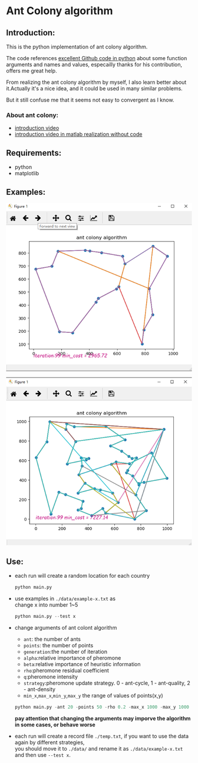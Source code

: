 # Ant Colony algorithm

## Introduction:
This is the python implementation of ant colony algorithm.

The code references [excellent Github code in python](https://github.com/ppoffice/ant-colony-tsp) about some function arguments and names and values, especailly thanks for his contribution, offers me great help.

From realizing the ant colony algorithm by myself, I also learn better about it.Actually it's a nice idea, and it could be used in many similar problems.

But it still confuse me that it seems not easy to convergent as I know.

### About ant colony:
- [introduction video](https://www.bilibili.com/video/BV17V411a7yf?from=search&seid=12790218810323775687&spm_id_from=333.337.0.0)
- [introduction video in matlab realization without code](https://www.bilibili.com/video/BV1ZA411v7pC?from=search&seid=12790218810323775687&spm_id_from=333.337.0.0)


## Requirements:
- python
- matplotlib

## Examples:

![](https://raw.githubusercontent.com/learner-lu/picbed/master/0R7F0VSP4%606C4YPJKDOTHGV.png)

![](https://raw.githubusercontent.com/learner-lu/picbed/master/123.png)




## Use:
- each run will create a random location for each country
  ```python
  python main.py
  ```
- use examples in `./data/example-x.txt` as\
  change x into number 1~5
  ```python
  python main.py --test x
  ```
- change arguments of ant colont algorithm
  - `ant`: the number of ants
  - `points`: the number of points
  - `generation`:the number of iteration
  - `alpha`:relative importance of pheromone
  - `beta`:relative importance of heuristic information
  - `rho`:pheromone residual coefficient
  - `q`:pheromone intensity
  - `strategy`:pheromone update strategy. 0 - ant-cycle, 1 - ant-quality, 2 - ant-density
  - `min_x`,`max_x`,`min_y`,`max_y` the range of values of points(x,y)
  ```python
  python main.py -ant 20 -points 50 -rho 0.2 -max_x 1000 -max_y 1000
  ```
  **pay attention that changing the arguments may imporve the algorithm in some cases, or behave worse**

-  each run will create a record file `./temp.txt`, if you want to use the data again by different strategies,\
  you should move it to `./data/` and rename it as `./data/example-x.txt` and then use `--test x`.
